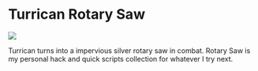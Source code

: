 # Turrican Rotary Saw

![](https://turrican.uraanikaivos.com/rotarysawturrican.png)

Turrican turns into a impervious silver rotary saw in combat. Rotary Saw is my personal hack and quick scripts collection 
for whatever I try next.
